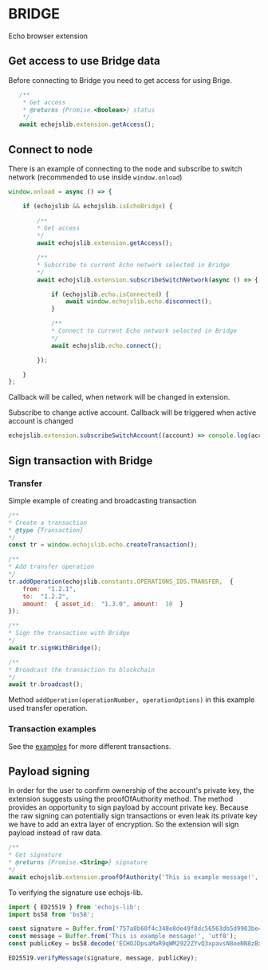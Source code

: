 
# BRIDGE    
 Echo browser extension


## Get access to use Bridge data

 Before connecting to Bridge you need to get access for using Brige.

 ```javascript
    /**
     * Get access
     * @returns {Promise.<Boolean>} status
     */
    await echojslib.extension.getAccess();
 ```


## Connect to node  

There is an example of connecting to the node and subscribe to switch network (recommended to use inside `window.onload`)  

```javascript  
window.onload = async () => {

    if (echojslib && echojslib.isEchoBridge) {
	
        /**
        * Get access
        */
        await echojslib.extension.getAccess();

        /**
        * Subscribe to current Echo network selected in Bridge
        */
        await echojslib.extension.subscribeSwitchNetwork(async () => {

            if (echojslib.echo.isConnected) {
                await window.echojslib.echo.disconnect();
            }

            /**
            * Connect to current Echo network selected in Bridge
            */
            await echojslib.echo.connect();

        });

    }
};  
```  
Callback will be called, when network will be changed in extension.

Subscribe to change active account. Callback will be triggered when active account is changed
```javascript
echojslib.extension.subscribeSwitchAccount((account) => console.log(account))
```
## Sign transaction with Bridge  

### Transfer  

Simple example of creating and broadcasting transaction  

```javascript  
/**
* Create a transaction
* @type {Transaction}
*/
const tr = window.echojslib.echo.createTransaction();  

/**
* Add transfer operation
*/
tr.addOperation(echojslib.constants.OPERATIONS_IDS.TRANSFER,  {   
    from:  "1.2.1",  
    to:  "1.2.2",   
    amount:  { asset_id:  "1.3.0", amount:  10  }
});  

/**
* Sign the transaction with Bridge
*/
await tr.signWithBridge();  

/**
* Broadcast the transaction to blockchain
*/
await tr.broadcast();  
```  
Method `addOperation(operationNumber, operationOptions)` in this example used transfer operation.  

### Transaction examples

See the [examples](./docs/examples.md) for more different transactions.

## Payload signing
In order for the user to confirm ownership of the account's private key, the extension suggests using the proofOfAuthority method. The method provides an opportunity to sign payload by account private key. Because the raw signing can potentially sign transactions or even leak its private key we have to add an extra layer of encryption. So the extension will sign payload instead of raw data.

```javascript  
/**
* Get signature
* @returns {Promise.<String>} signature
*/
await echojslib.extension.proofOfAuthority('This is example message!', '1.2.134');
```

To verifying the signature use echojs-lib.

```javascript  
import { ED25519 } from 'echojs-lib';
import bs58 from 'bs58';

const signature = Buffer.from('757a8b60f4c348e8de49f8dc56563db5d9903be41c7aad145cc8be5c6f66804c168693232c0f150ef017bc01697fc0aca5000a04ac6756d36430aeaefe518b08', 'hex');
const message = Buffer.from('This is example message!', 'utf8');
const publicKey = bs58.decode('ECHOJDpsaMaR9qWM2922ZYvQ3xpavsN8oeNN8zBx1VNKdQBf'.slice(4));

ED25519.verifyMessage(signature, message, publicKey);
```

